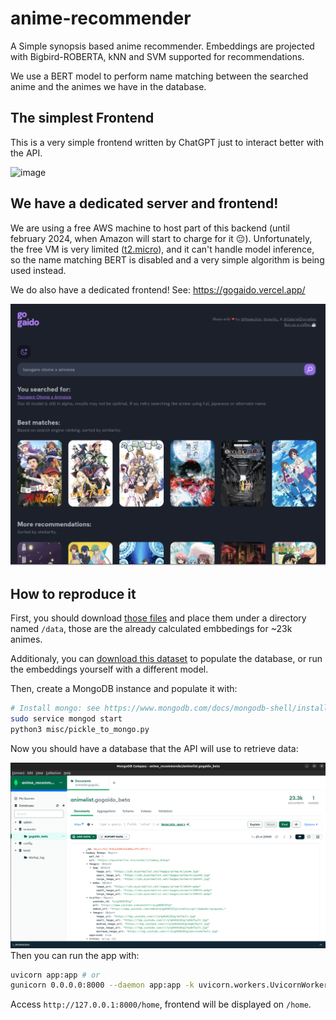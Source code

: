 # anime-recommender
A Simple synopsis based anime recommender. Embeddings are projected with Bigbird-ROBERTA, kNN and SVM supported for recommendations.

We use a BERT model to perform name matching between the searched anime and the animes we have in the database.

## The simplest Frontend

This is a very simple frontend written by ChatGPT just to interact better with the API.

![image](https://user-images.githubusercontent.com/56324869/233866039-1a8fc973-dc18-4eda-96c7-8ad50523f70a.png)

## We have a dedicated server and frontend!

We are using a free AWS machine to host part of this backend (until february 2024, when Amazon will start to charge for it 😔). Unfortunately, the free VM is very limited ([t2.micro](https://instances.vantage.sh/aws/ec2/t2.micro)), and it can't handle model inference, so the name matching BERT is disabled and a very simple algorithm is being used instead.

We do also have a dedicated frontend! See: https://gogaido.vercel.app/

![image](docs/images/gogaido_example.png)
## How to reproduce it

First, you should download [those files](https://drive.google.com/file/d/1-ddrmsloUfGAzJ8Ti4VBOhcnnT30Z4t0/view?usp=share_link) and place them under a directory named ```/data```, those are the already calculated embbedings for ~23k animes. 

Additionaly, you can [download this dataset](https://drive.google.com/file/d/1ZvRBJ9TvmHdbu-KZAxEwIkrE1gZq8Cog/view?usp=share_link) to populate the database, or run the embeddings yourself with a different model.

Then, create a MongoDB instance and populate it with:

```sh
# Install mongo: see https://www.mongodb.com/docs/mongodb-shell/install/
sudo service mongod start 
python3 misc/pickle_to_mongo.py
```

Now you should have a database that the API will use to retrieve data:

![image](/docs/images/mongo_example.png)
Then you can run the app with:

```sh
uvicorn app:app # or
gunicorn 0.0.0.0:8000 --daemon app:app -k uvicorn.workers.UvicornWorker # deploy it somewhere
```

Access ```http://127.0.0.1:8000/home```, frontend will be displayed on ```/home```.


